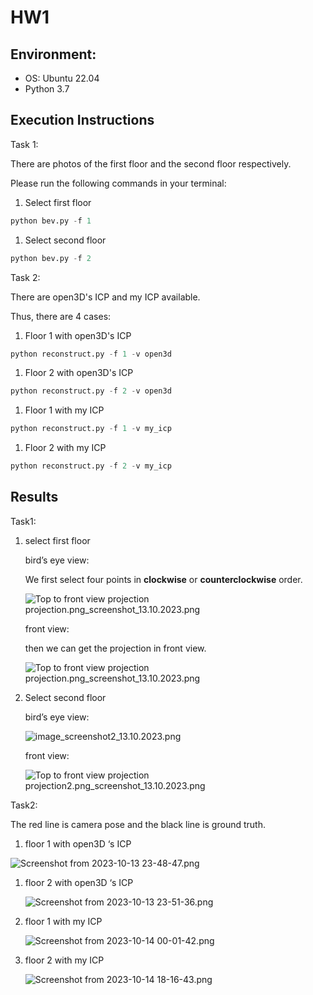 # HW1

## Environment:

- OS: Ubuntu 22.04
- Python 3.7

## Execution Instructions

Task 1:

There are photos of the first floor and the second floor respectively.

Please run the following commands in your terminal:

1. Select first floor

```python
python bev.py -f 1

```

1. Select second floor

```python
python bev.py -f 2

```

Task 2:

There are open3D's ICP and my ICP available.

Thus, there are 4 cases:

1. Floor 1 with open3D's ICP

```python
python reconstruct.py -f 1 -v open3d

```

1. Floor 2 with open3D's ICP

```python
python reconstruct.py -f 2 -v open3d

```

1. Floor 1 with my ICP

```python
python reconstruct.py -f 1 -v my_icp

```

1. Floor 2 with my ICP

```python
python reconstruct.py -f 2 -v my_icp

```

## Results

Task1:

1. select first floor
    
    bird’s eye view:
    
    We first select four points in **clockwise** or **counterclockwise** order.
    
    ![Top to front view projection projection.png_screenshot_13.10.2023.png](HW1%20dc37153454134aa6b3b831fa28288166/Top_to_front_view_projection_projection.png_screenshot_13.10.2023.png)
    
    front view:
    
    then we can get the projection in front view.
    
    ![Top to front view projection projection.png_screenshot_13.10.2023.png](HW1%20dc37153454134aa6b3b831fa28288166/Top_to_front_view_projection_projection.png_screenshot_13.10.2023.png)
    
2. Select second floor
    
    bird’s eye view:
    
    ![image_screenshot2_13.10.2023.png](HW1%20dc37153454134aa6b3b831fa28288166/image_screenshot2_13.10.2023.png)
    
    front view:
    
    ![Top to front view projection projection2.png_screenshot_13.10.2023.png](HW1%20dc37153454134aa6b3b831fa28288166/Top_to_front_view_projection_projection2.png_screenshot_13.10.2023.png)
    

Task2:

The red line is camera pose and the black line is ground truth.

1. floor 1 with open3D ‘s ICP

![Screenshot from 2023-10-13 23-48-47.png](HW1%20dc37153454134aa6b3b831fa28288166/Screenshot_from_2023-10-13_23-48-47.png)

1. floor 2 with open3D ‘s ICP
    
    ![Screenshot from 2023-10-13 23-51-36.png](HW1%20dc37153454134aa6b3b831fa28288166/Screenshot_from_2023-10-13_23-51-36.png)
    
2. floor 1 with my ICP
    
    ![Screenshot from 2023-10-14 00-01-42.png](HW1%20dc37153454134aa6b3b831fa28288166/Screenshot_from_2023-10-14_00-01-42.png)
    
3. floor 2 with my ICP
    
    ![Screenshot from 2023-10-14 18-16-43.png](HW1%20dc37153454134aa6b3b831fa28288166/Screenshot_from_2023-10-14_18-16-43.png)
